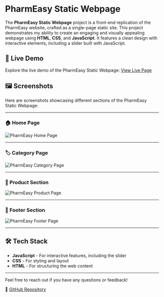 # PharmEasy Static Webpage

The **PharmEasy Static Webpage** project is a front-end replication of the PharmEasy website, crafted as a single-page static site. This project demonstrates my ability to create an engaging and visually appealing webpage using **HTML**, **CSS**, and **JavaScript**. It features a clean design with interactive elements, including a slider built with JavaScript.

## 🚀 Live Demo
Explore the live demo of the PharmEasy Static Webpage: [View Live Page](https://pharmeasywebsite.netlify.app/)

## 🖼️ Screenshots
Here are screenshots showcasing different sections of the PharmEasy Static Webpage:

---

### 🏠 Home Page
![PharmEasy Home Page](https://github.com/Altamashhhhhh/Altamashhhhhh.github.io/blob/main/pharmeasy-home%20(2).png?raw=true)

---

### 🏷️ Category Page
![PharmEasy Category Page](https://github.com/Altamashhhhhh/Altamashhhhhh.github.io/blob/main/pharmeasy-category.png?raw=true)

---

### 🛒 Product Section
![PharmEasy Product Page](https://github.com/Altamashhhhhh/Altamashhhhhh.github.io/blob/main/pharmeasy-product.png?raw=true)

---

### 📜 Footer Section
![PharmEasy Footer Page](https://github.com/Altamashhhhhh/Altamashhhhhh.github.io/blob/main/pharmeasy-footer.png?raw=true)

---

## 🛠️ Tech Stack
- **JavaScript** - For interactive features, including the slider
- **CSS** - For styling and layout
- **HTML** - For structuring the web content

---

Feel free to reach out if you have any questions or feedback!

🔗 [GitHub Repository](https://github.com/Altamashhhhhh)
